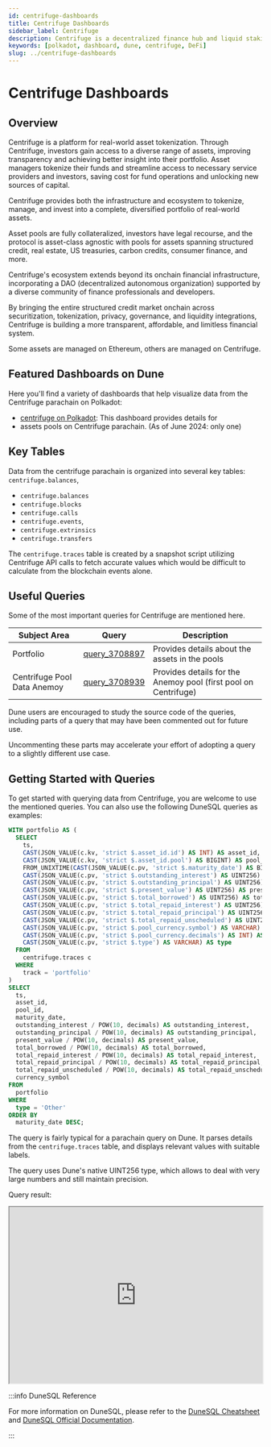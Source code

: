 ```yaml
---
id: centrifuge-dashboards
title: Centrifuge Dashboards
sidebar_label: Centrifuge
description: Centrifuge is a decentralized finance hub and liquid staking platform.
keywords: [polkadot, dashboard, dune, centrifuge, DeFi]
slug: ../centrifuge-dashboards
---
```


# Centrifuge Dashboards

## Overview

Centrifuge is a platform for real-world asset tokenization. Through Centrifuge, investors gain
access to a diverse range of assets, improving transparency and achieving better insight into their
portfolio. Asset managers tokenize their funds and streamline access to necessary service providers
and investors, saving cost for fund operations and unlocking new sources of capital.

Centrifuge provides both the infrastructure and ecosystem to tokenize, manage, and invest into a
complete, diversified portfolio of real-world assets.

Asset pools are fully collateralized, investors have legal recourse, and the protocol is asset-class
agnostic with pools for assets spanning structured credit, real estate, US treasuries, carbon
credits, consumer finance, and more.

Centrifuge's ecosystem extends beyond its onchain financial infrastructure, incorporating a DAO
(decentralized autonomous organization) supported by a diverse community of finance professionals
and developers.

By bringing the entire structured credit market onchain across securitization, tokenization,
privacy, governance, and liquidity integrations, Centrifuge is building a more transparent,
affordable, and limitless financial system.

Some assets are managed on Ethereum, others are managed on Centrifuge.

## Featured Dashboards on Dune

Here you'll find a variety of dashboards that help visualize data from the Centrifuge parachain on
Polkadot:

- [centrifuge on Polkadot](https://dune.com/substrate/centrifuge): This dashboard provides details
  for
- assets pools on Centrifuge parachain. (As of June 2024: only one)

## Key Tables

Data from the centrifuge parachain is organized into several key tables: `centrifuge.balances`,

- `centrifuge.balances`
- `centrifuge.blocks`
- `centrifuge.calls`
- `centrifuge.events`,
- `centrifuge.extrinsics`
- `centrifuge.transfers`

The `centrifuge.traces` table is created by a snapshot script utilizing Centrifuge API calls to
fetch accurate values which would be difficult to calculate from the blockchain events alone.

## Useful Queries

Some of the most important queries for Centrifuge are mentioned here.

| Subject Area                | Query                                             | Description                                                     |
| --------------------------- | ------------------------------------------------- | --------------------------------------------------------------- |
| Portfolio                   | [query_3708897](https://dune.com/queries/3708897) | Provides details about the assets in the pools                  |
| Centrifuge Pool Data Anemoy | [query_3708939](https://dune.com/queries/3708939) | Provides details for the Anemoy pool (first pool on Centrifuge) |

Dune users are encouraged to study the source code of the queries, including parts of a query that
may have been commented out for future use.

Uncommenting these parts may accelerate your effort of adopting a query to a slightly different use
case.

## Getting Started with Queries

To get started with querying data from Centrifuge, you are welcome to use the mentioned queries. You
can also use the following DuneSQL queries as examples:

```sql title="Centrifuge Loan Market Data" showLineNumbers
WITH portfolio AS (
  SELECT
    ts,
    CAST(JSON_VALUE(c.kv, 'strict $.asset_id.id') AS INT) AS asset_id,
    CAST(JSON_VALUE(c.kv, 'strict $.asset_id.pool') AS BIGINT) AS pool_id,
    FROM_UNIXTIME(CAST(JSON_VALUE(c.pv, 'strict $.maturity_date') AS BIGINT)) AS maturity_date,
    CAST(JSON_VALUE(c.pv, 'strict $.outstanding_interest') AS UINT256) AS outstanding_interest,
    CAST(JSON_VALUE(c.pv, 'strict $.outstanding_principal') AS UINT256) AS outstanding_principal,
    CAST(JSON_VALUE(c.pv, 'strict $.present_value') AS UINT256) AS present_value,
    CAST(JSON_VALUE(c.pv, 'strict $.total_borrowed') AS UINT256) AS total_borrowed,
    CAST(JSON_VALUE(c.pv, 'strict $.total_repaid_interest') AS UINT256) AS total_repaid_interest,
    CAST(JSON_VALUE(c.pv, 'strict $.total_repaid_principal') AS UINT256) AS total_repaid_principal,
    CAST(JSON_VALUE(c.pv, 'strict $.total_repaid_unscheduled') AS UINT256) AS total_repaid_unscheduled,
    CAST(JSON_VALUE(c.pv, 'strict $.pool_currency.symbol') AS VARCHAR) AS currency_symbol,
    CAST(JSON_VALUE(c.pv, 'strict $.pool_currency.decimals') AS INT) AS decimals,
    CAST(JSON_VALUE(c.pv, 'strict $.type') AS VARCHAR) AS type
  FROM
    centrifuge.traces c
  WHERE
    track = 'portfolio'
)
SELECT
  ts,
  asset_id,
  pool_id,
  maturity_date,
  outstanding_interest / POW(10, decimals) AS outstanding_interest,
  outstanding_principal / POW(10, decimals) AS outstanding_principal,
  present_value / POW(10, decimals) AS present_value,
  total_borrowed / POW(10, decimals) AS total_borrowed,
  total_repaid_interest / POW(10, decimals) AS total_repaid_interest,
  total_repaid_principal / POW(10, decimals) AS total_repaid_principal,
  total_repaid_unscheduled / POW(10, decimals) AS total_repaid_unscheduled,
  currency_symbol
FROM
  portfolio
WHERE
  type = 'Other'
ORDER BY
  maturity_date DESC;

```

The query is fairly typical for a parachain query on Dune. It parses details from the
`centrifuge.traces` table, and displays relevant values with suitable labels.

The query uses Dune's native UINT256 type, which allows to deal with very large numbers and still
maintain precision.

Query result:

<iframe src="https://dune.com/embeds/3734046/6280352/" height="350" width="100%"></iframe>

:::info DuneSQL Reference

For more information on DuneSQL, please refer to the [DuneSQL Cheatsheet](../dunesql-cheatsheet.md)
and
[DuneSQL Official Documentation](https://docs.dune.com/query-engine/Functions-and-operators/index).

:::
